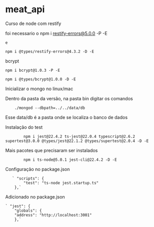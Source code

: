 # meat_api
Curso de node com restify

foi necessario o
    npm i restify-errors@5.0.0 -P -E

    e

    npm i @types/restify-errors@4.3.2 -D -E

bcrypt
    
    npm i bcrypt@1.0.3 -P -E

    npm i @types/bcrypt@1.0.0 -D -E

Inicializar o mongo no linux/mac    

Dentro da pasta da versão, na pasta bin digitar os comandos

        ./mongod --dbpath=../../data/db

Esse data/db é a pasta onde se localiza o banco de dados                 

Instalação do test
        
            npm i jest@22.4.2 ts-jest@22.0.4 typescript@2.6.2 supertest@3.0.0 @types/jest@22.1.2 @types/supertest@2.0.4 -D -E

Mais pacotes que precisaram ser instalados

            npm i ts-node@5.0.1 jest-cli@22.4.2 -D -E

Configuração no package.json            

       ` "scripts": {
            "test": "ts-node jest.startup.ts"
        },`

Adicionado no package.json

    ` "jest": {
        "globals": {
        "address": "http://localhost:3001"
        },`